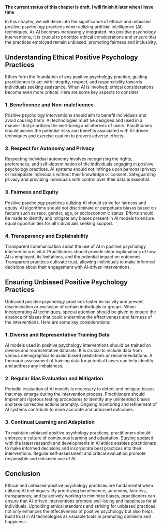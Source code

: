 **The current status of this chapter is draft. I will finish it later when I have time**

In this chapter, we will delve into the significance of ethical and unbiased positive psychology practices when utilizing artificial intelligence (AI) techniques. As AI becomes increasingly integrated into positive psychology interventions, it is crucial to prioritize ethical considerations and ensure that the practices employed remain unbiased, promoting fairness and inclusivity.

Understanding Ethical Positive Psychology Practices
---------------------------------------------------

Ethics form the foundation of any positive psychology practice, guiding practitioners to act with integrity, respect, and responsibility towards individuals seeking assistance. When AI is involved, ethical considerations become even more critical. Here are some key aspects to consider:

### 1. **Beneficence and Non-maleficence**

Positive psychology interventions should aim to benefit individuals and avoid causing harm. AI technologies must be designed and used in a manner that prioritizes the well-being and interests of users. Practitioners should assess the potential risks and benefits associated with AI-driven techniques and exercise caution to prevent adverse effects.

### 2. **Respect for Autonomy and Privacy**

Respecting individual autonomy involves recognizing the rights, preferences, and self-determination of the individuals engaging in positive psychology practices. AI systems should not infringe upon personal privacy or manipulate individuals without their knowledge or consent. Safeguarding privacy and providing individuals with control over their data is essential.

### 3. **Fairness and Equity**

Positive psychology practices utilizing AI should strive for fairness and equity. AI algorithms should not discriminate or perpetuate biases based on factors such as race, gender, age, or socioeconomic status. Efforts should be made to identify and mitigate any biases present in AI models to ensure equal opportunities for all individuals seeking support.

### 4. **Transparency and Explainability**

Transparent communication about the use of AI in positive psychology interventions is vital. Practitioners should provide clear explanations of how AI is employed, its limitations, and the potential impact on outcomes. Transparent practices cultivate trust, allowing individuals to make informed decisions about their engagement with AI-driven interventions.

Ensuring Unbiased Positive Psychology Practices
-----------------------------------------------

Unbiased positive psychology practices foster inclusivity and prevent discrimination or exclusion of certain individuals or groups. When incorporating AI techniques, special attention should be given to ensure the absence of biases that could undermine the effectiveness and fairness of the interventions. Here are some key considerations:

### 1. **Diverse and Representative Training Data**

AI models used in positive psychology interventions should be trained on diverse and representative datasets. It is crucial to include data from various demographics to avoid biased predictions or recommendations. A thorough assessment of training data for potential biases can help identify and address any imbalances.

### 2. **Regular Bias Evaluation and Mitigation**

Periodic evaluation of AI models is necessary to detect and mitigate biases that may emerge during the intervention process. Practitioners should implement rigorous testing procedures to identify any unintended biases and take corrective actions promptly. Ongoing monitoring and refinement of AI systems contribute to more accurate and unbiased outcomes.

### 3. **Continual Learning and Adaptation**

To maintain unbiased positive psychology practices, practitioners should embrace a culture of continuous learning and adaptation. Staying updated with the latest research and developments in AI ethics enables practitioners to make informed decisions and incorporate best practices into their interventions. Regular self-assessment and critical evaluation promote responsible and unbiased use of AI.

Conclusion
----------

Ethical and unbiased positive psychology practices are fundamental when utilizing AI techniques. By prioritizing beneficence, autonomy, fairness, transparency, and by actively working to minimize biases, practitioners can ensure that AI-driven interventions promote well-being and happiness for all individuals. Upholding ethical standards and striving for unbiased practices not only enhances the effectiveness of positive psychology but also helps build trust in AI technologies as valuable tools in promoting optimism and happiness.
